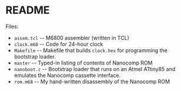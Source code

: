 # README #

Files:

* `assem.tcl` -- M6800 assembler (written in TCL)
* `clock.m68` -- Code for 24-hour clock
* `Makefile` -- Makefile that builds `clock.hex` for programming the bootstrap loader.
* `master` -- Typed-in listing of contents of Nanocomp ROM
* `nanoboot.c` -- Bootstrap loader that runs on an Atmel ATtiny85 and emulates the Nanocomp cassette interface.
* `rom.m68` -- My hand-written disassembly of the Nanocomp ROM